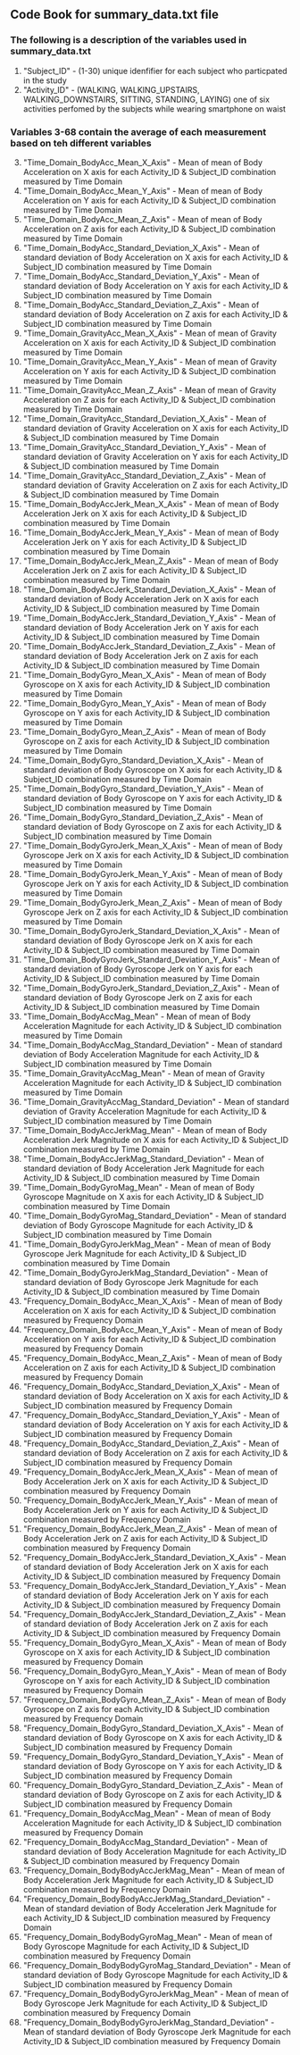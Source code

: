 ## Code Book for summary_data.txt file
### The following is a description of the variables used in summary_data.txt

1. "Subject_ID" - (1-30) unique idenfifier for each subject who particpated in the study
2. "Activity_ID" - (WALKING, WALKING_UPSTAIRS, WALKING_DOWNSTAIRS, SITTING, STANDING, LAYING) one of six activities perfomed by the subjects while wearing smartphone on waist

### Variables 3-68 contain the average of each measurement based on teh different variables

3. "Time_Domain_BodyAcc_Mean_X_Axis" - Mean of mean of Body Acceleration on X axis for each Activity_ID & Subject_ID combination measured by Time Domain
4. "Time_Domain_BodyAcc_Mean_Y_Axis" - Mean of mean of Body Acceleration on Y axis for each Activity_ID & Subject_ID combination measured by Time Domain
5. "Time_Domain_BodyAcc_Mean_Z_Axis" - Mean of mean of Body Acceleration on Z axis for each Activity_ID & Subject_ID combination measured by Time Domain
6. "Time_Domain_BodyAcc_Standard_Deviation_X_Axis" - Mean of standard deviation of Body Acceleration on X axis for each Activity_ID & Subject_ID combination measured by Time Domain
7. "Time_Domain_BodyAcc_Standard_Deviation_Y_Axis" - Mean of standard deviation of Body Acceleration on Y axis for each Activity_ID & Subject_ID combination measured by Time Domain
8. "Time_Domain_BodyAcc_Standard_Deviation_Z_Axis" - Mean of standard deviation of Body Acceleration on Z axis for each Activity_ID & Subject_ID combination measured by Time Domain
9. "Time_Domain_GravityAcc_Mean_X_Axis" - Mean of mean of Gravity Acceleration on X axis for each Activity_ID & Subject_ID combination measured by Time Domain
10. "Time_Domain_GravityAcc_Mean_Y_Axis" - Mean of mean of Gravity Acceleration on Y axis for each Activity_ID & Subject_ID combination measured by Time Domain
11. "Time_Domain_GravityAcc_Mean_Z_Axis" - Mean of mean of Gravity Acceleration on Z axis for each Activity_ID & Subject_ID combination measured by Time Domain
12. "Time_Domain_GravityAcc_Standard_Deviation_X_Axis" - Mean of standard deviation of Gravity Acceleration on X axis for each Activity_ID & Subject_ID combination measured by Time Domain
13. "Time_Domain_GravityAcc_Standard_Deviation_Y_Axis" - Mean of standard deviation of Gravity Acceleration on Y axis for each Activity_ID & Subject_ID combination measured by Time Domain
14. "Time_Domain_GravityAcc_Standard_Deviation_Z_Axis" - Mean of standard deviation of Gravity Acceleration on Z axis for each Activity_ID & Subject_ID combination measured by Time Domain
15. "Time_Domain_BodyAccJerk_Mean_X_Axis" - Mean of mean of Body Acceleration Jerk on X axis for each Activity_ID & Subject_ID combination measured by Time Domain
16. "Time_Domain_BodyAccJerk_Mean_Y_Axis" - Mean of mean of Body Acceleration Jerk on Y axis for each Activity_ID & Subject_ID combination measured by Time Domain
17. "Time_Domain_BodyAccJerk_Mean_Z_Axis" - Mean of mean of Body Acceleration Jerk on Z axis for each Activity_ID & Subject_ID combination measured by Time Domain
18. "Time_Domain_BodyAccJerk_Standard_Deviation_X_Axis" - Mean of standard deviation of Body Acceleration Jerk on X axis for each Activity_ID & Subject_ID combination measured by Time Domain
19. "Time_Domain_BodyAccJerk_Standard_Deviation_Y_Axis" - Mean of standard deviation of Body Acceleration Jerk on Y axis for each Activity_ID & Subject_ID combination measured by Time Domain
20. "Time_Domain_BodyAccJerk_Standard_Deviation_Z_Axis" - Mean of standard deviation of Body Acceleration Jerk on Z axis for each Activity_ID & Subject_ID combination measured by Time Domain
21. "Time_Domain_BodyGyro_Mean_X_Axis" - Mean of mean of Body Gyroscope on X axis for each Activity_ID & Subject_ID combination measured by Time Domain
22. "Time_Domain_BodyGyro_Mean_Y_Axis" - Mean of mean of Body Gyroscope on Y axis for each Activity_ID & Subject_ID combination measured by Time Domain
23. "Time_Domain_BodyGyro_Mean_Z_Axis" - Mean of mean of Body Gyroscope on Z axis for each Activity_ID & Subject_ID combination measured by Time Domain
24. "Time_Domain_BodyGyro_Standard_Deviation_X_Axis" - Mean of standard deviation of Body Gyroscope on X axis for each Activity_ID & Subject_ID combination measured by Time Domain
25. "Time_Domain_BodyGyro_Standard_Deviation_Y_Axis" - Mean of standard deviation of Body Gyroscope on Y axis for each Activity_ID & Subject_ID combination measured by Time Domain
26. "Time_Domain_BodyGyro_Standard_Deviation_Z_Axis" - Mean of standard deviation of Body Gyroscope on Z axis for each Activity_ID & Subject_ID combination measured by Time Domain
27. "Time_Domain_BodyGyroJerk_Mean_X_Axis" - Mean of mean of Body Gyroscope Jerk on X axis for each Activity_ID & Subject_ID combination measured by Time Domain
28. "Time_Domain_BodyGyroJerk_Mean_Y_Axis" - Mean of mean of Body Gyroscope Jerk on Y axis for each Activity_ID & Subject_ID combination measured by Time Domain
29. "Time_Domain_BodyGyroJerk_Mean_Z_Axis" - Mean of mean of Body Gyroscope Jerk on Z axis for each Activity_ID & Subject_ID combination measured by Time Domain
30. "Time_Domain_BodyGyroJerk_Standard_Deviation_X_Axis" - Mean of standard deviation of Body Gyroscope Jerk on X axis for each Activity_ID & Subject_ID combination measured by Time Domain
31. "Time_Domain_BodyGyroJerk_Standard_Deviation_Y_Axis" - Mean of standard deviation of Body Gyroscope Jerk on Y axis for each Activity_ID & Subject_ID combination measured by Time Domain
32. "Time_Domain_BodyGyroJerk_Standard_Deviation_Z_Axis" - Mean of standard deviation of Body Gyroscope Jerk on Z axis for each Activity_ID & Subject_ID combination measured by Time Domain
33. "Time_Domain_BodyAccMag_Mean" - Mean of mean of Body Acceleration Magnitude for each Activity_ID & Subject_ID combination measured by Time Domain
34. "Time_Domain_BodyAccMag_Standard_Deviation" - Mean of standard deviation of Body Acceleration Magnitude for each Activity_ID & Subject_ID combination measured by Time Domain
35. "Time_Domain_GravityAccMag_Mean" - Mean of mean of Gravity Acceleration Magnitude for each Activity_ID & Subject_ID combination measured by Time Domain
36. "Time_Domain_GravityAccMag_Standard_Deviation" - Mean of standard deviation of Gravity Acceleration Magnitude for each Activity_ID & Subject_ID combination measured by Time Domain
37. "Time_Domain_BodyAccJerkMag_Mean" - Mean of mean of Body Acceleration Jerk Magnitude on X axis for each Activity_ID & Subject_ID combination measured by Time Domain
38. "Time_Domain_BodyAccJerkMag_Standard_Deviation" - Mean of standard deviation of Body Acceleration Jerk Magnitude for each Activity_ID & Subject_ID combination measured by Time Domain
39. "Time_Domain_BodyGyroMag_Mean" - Mean of mean of Body Gyroscope Magnitude on X axis for each Activity_ID & Subject_ID combination measured by Time Domain
40. "Time_Domain_BodyGyroMag_Standard_Deviation" - Mean of standard deviation of Body Gyroscope Magnitude for each Activity_ID & Subject_ID combination measured by Time Domain
41. "Time_Domain_BodyGyroJerkMag_Mean" - Mean of mean of Body Gyroscope Jerk Magnitude for each Activity_ID & Subject_ID combination measured by Time Domain
42. "Time_Domain_BodyGyroJerkMag_Standard_Deviation" - Mean of standard deviation of Body Gyroscope Jerk Magnitude for each Activity_ID & Subject_ID combination measured by Time Domain
43. "Frequency_Domain_BodyAcc_Mean_X_Axis" - Mean of mean of Body Acceleration on X axis for each Activity_ID & Subject_ID combination measured by Frequency Domain
44. "Frequency_Domain_BodyAcc_Mean_Y_Axis" - Mean of mean of Body Acceleration on Y axis for each Activity_ID & Subject_ID combination measured by Frequency Domain
45. "Frequency_Domain_BodyAcc_Mean_Z_Axis" - Mean of mean of Body Acceleration on Z axis for each Activity_ID & Subject_ID combination measured by Frequency Domain
46. "Frequency_Domain_BodyAcc_Standard_Deviation_X_Axis" - Mean of standard deviation of Body Acceleration on X axis for each Activity_ID & Subject_ID combination measured by Frequency Domain
47. "Frequency_Domain_BodyAcc_Standard_Deviation_Y_Axis" - Mean of standard deviation of Body Acceleration on Y axis for each Activity_ID & Subject_ID combination measured by Frequency Domain
48. "Frequency_Domain_BodyAcc_Standard_Deviation_Z_Axis" - Mean of standard deviation of Body Acceleration on Z axis for each Activity_ID & Subject_ID combination measured by Frequency Domain
49. "Frequency_Domain_BodyAccJerk_Mean_X_Axis" - Mean of mean of Body Acceleration Jerk on X axis for each Activity_ID & Subject_ID combination measured by Frequency Domain
50. "Frequency_Domain_BodyAccJerk_Mean_Y_Axis" - Mean of mean of Body Acceleration Jerk on Y axis for each Activity_ID & Subject_ID combination measured by Frequency Domain
51. "Frequency_Domain_BodyAccJerk_Mean_Z_Axis" - Mean of mean of Body Acceleration Jerk on Z axis for each Activity_ID & Subject_ID combination measured by Frequency Domain
52. "Frequency_Domain_BodyAccJerk_Standard_Deviation_X_Axis" - Mean of standard deviation of Body Acceleration Jerk on X axis for each Activity_ID & Subject_ID combination measured by Frequency Domain
53. "Frequency_Domain_BodyAccJerk_Standard_Deviation_Y_Axis" - Mean of standard deviation of Body Acceleration Jerk on Y axis for each Activity_ID & Subject_ID combination measured by Frequency Domain
54. "Frequency_Domain_BodyAccJerk_Standard_Deviation_Z_Axis" - Mean of standard deviation of Body Acceleration Jerk on Z axis for each Activity_ID & Subject_ID combination measured by Frequency Domain
55. "Frequency_Domain_BodyGyro_Mean_X_Axis" - Mean of mean of Body Gyroscope on X axis for each Activity_ID & Subject_ID combination measured by Frequency Domain
56. "Frequency_Domain_BodyGyro_Mean_Y_Axis" - Mean of mean of Body Gyroscope on Y axis for each Activity_ID & Subject_ID combination measured by Frequency Domain
57. "Frequency_Domain_BodyGyro_Mean_Z_Axis" - Mean of mean of Body Gyroscope on Z axis for each Activity_ID & Subject_ID combination measured by Frequency Domain
58. "Frequency_Domain_BodyGyro_Standard_Deviation_X_Axis" - Mean of standard deviation of Body Gyroscope on X axis for each Activity_ID & Subject_ID combination measured by Frequency Domain
59. "Frequency_Domain_BodyGyro_Standard_Deviation_Y_Axis" - Mean of standard deviation of Body Gyroscope on Y axis for each Activity_ID & Subject_ID combination measured by Frequency Domain
60. "Frequency_Domain_BodyGyro_Standard_Deviation_Z_Axis" - Mean of standard deviation of Body Gyroscope on Z axis for each Activity_ID & Subject_ID combination measured by Frequency Domain
61. "Frequency_Domain_BodyAccMag_Mean" - Mean of mean of Body Acceleration Magnitude for each Activity_ID & Subject_ID combination measured by Frequency Domain
62. "Frequency_Domain_BodyAccMag_Standard_Deviation" - Mean of standard deviation of Body Acceleration Magnitude for each Activity_ID & Subject_ID combination measured by Frequency Domain
63. "Frequency_Domain_BodyBodyAccJerkMag_Mean" - Mean of mean of Body Acceleration Jerk Magnitude for each Activity_ID & Subject_ID combination measured by Frequency Domain
64. "Frequency_Domain_BodyBodyAccJerkMag_Standard_Deviation" - Mean of standard deviation of Body Acceleration Jerk Magnitude for each Activity_ID & Subject_ID combination measured by Frequency Domain
65. "Frequency_Domain_BodyBodyGyroMag_Mean" - Mean of mean of Body Gyroscope Magnitude for each Activity_ID & Subject_ID combination measured by Frequency Domain
66. "Frequency_Domain_BodyBodyGyroMag_Standard_Deviation" - Mean of standard deviation of Body Gyroscope Magnitude for each Activity_ID & Subject_ID combination measured by Frequency Domain
67. "Frequency_Domain_BodyBodyGyroJerkMag_Mean" - Mean of mean of Body Gyroscope Jerk Magnitude for each Activity_ID & Subject_ID combination measured by Frequency Domain
68. "Frequency_Domain_BodyBodyGyroJerkMag_Standard_Deviation" - Mean of standard deviation of Body Gyroscope Jerk Magnitude for each Activity_ID & Subject_ID combination measured by Frequency Domain

